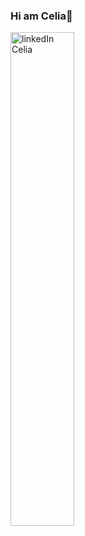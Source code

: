 ### Hi am Celia👋
<div>
  <a href="https://www.linkedin.com/in/celia-toribio-372b63153/"
    ><img
      width="45%"
      alt="linkedIn Celia "
/></a>

</div>
<!--
**celiatj/celiatj** is a ✨ _special_ ✨ repository because its `README.md` (this file) appears on your GitHub profile.

Here are some ideas to get you started:

- 🔭 I’m currently working on ...
- 🌱 I’m currently learning ...
- 👯 I’m looking to collaborate on ...
- 🤔 I’m looking for help with ...
- 💬 Ask me about ...
- 📫 How to reach me: ...
- 😄 Pronouns: ...
- ⚡ Fun fact: ...
-->
